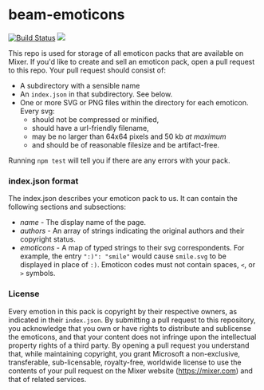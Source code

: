 # beam-emoticons

[![Build Status](https://travis-ci.org/mixer/emoticons.svg?branch=master)](https://travis-ci.org/mixer/emoticons) [![](https://badges.gitter.im/WatchBeam/developers.png)](https://gitter.im/WatchBeam/developers)

This repo is used for storage of all emoticon packs that are available on Mixer. If you'd like to create and sell an emoticon pack, open a pull request to this repo. Your pull request should consist of:

 * A subdirectory with a sensible name
 * An `index.json` in that subdirectory. See below.
 * One or more SVG or PNG files within the directory for each emoticon. Every svg:
   * should not be compressed or minified,
   * should have a url-friendly filename,
   * may be no larger than 64x64 pixels and 50 kb _at maximum_
   * and should be of reasonable filesize and be artifact-free.

Running `npm test` will tell you if there are any errors with your pack.

### index.json format

The index.json describes your emoticon pack to us. It can contain the following sections and subsections:

 * *name* - The display name of the page.
 * *authors* - An array of strings indicating the original authors and their copyright status.
 * *emoticons* - A map of typed strings to their svg correspondents. For example, the entry `":)": "smile"` would cause `smile.svg` to be displayed in place of `:)`. Emoticon codes must not contain spaces, `<`, or `>` symbols.

### License

Every emotion in this pack is copyright by their respective owners, as indicated in their `index.json`. By submitting a pull request to this repository, you acknowledge that you own or have rights to distribute and sublicense the emoticons, and that your content does not infringe upon the intellectual property rights of a third party. By opening a pull request you understand that, while maintaining copyright, you grant Microsoft a non-exclusive, transferable, sub-licensable, royalty-free, worldwide license to use the contents of your pull request on the Mixer website (https://mixer.com) and that of related services.
